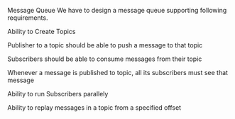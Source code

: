 Message Queue
We have to design a message queue supporting following requirements.

Ability to Create Topics

Publisher to a topic should be able to push a message to that topic

Subscribers should be able to consume messages from their topic

Whenever a message is published to topic, all its subscribers must see that message

Ability to run Subscribers parallely

Ability to replay messages in a topic from a specified offset